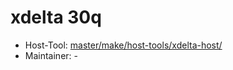 # xdelta 30q
 - Host-Tool: [master/make/host-tools/xdelta-host/](https://github.com/Freetz-NG/freetz-ng/tree/master/make/host-tools/xdelta-host/)
 - Maintainer: -

